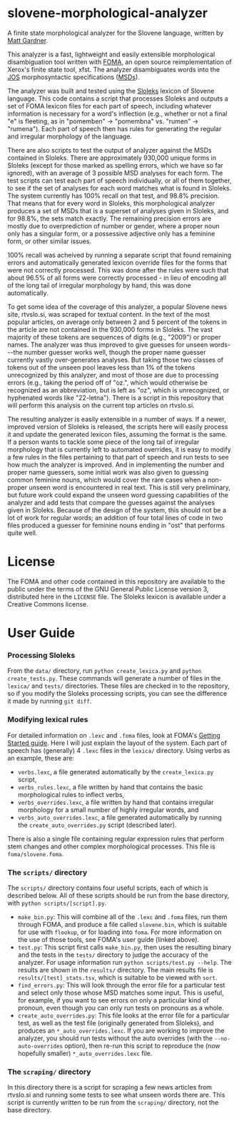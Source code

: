 slovene-morphological-analyzer
==============================

A finite state morphological analyzer for the Slovene language, written by
[Matt Gardner](http://www.cs.cmu.edu/~mg1/).

This analyzer is a fast, lightweight and easily extensible morphological
disambiguation tool written with [FOMA](https://code.google.com/p/foma/), an
open source reimplementation of Xerox's finite state tool, xfst.  The analyzer
disambiguates words into the [JOS](http://nl.ijs.si/jos/index-en.html)
morphosyntactic specifications
([MSDs](http://nl.ijs.si/jos/msd/html-en/index.html)).

The analyzer was built and tested using the
[Sloleks](http://www.slovenscina.eu/sloleks/opis) lexicon of Slovene language.
This code contains a script that processes Sloleks and outputs a set of FOMA
lexicon files for each part of speech, including whatever information is
necessary for a word's inflection (e.g., whether or not a final "e" is
fleeting, as in "pomemben" -> "pomembna" vs. "rumen" -> "rumena").  Each part
of speech then has rules for generating the regular and irregular morphology of
the language.

There are also scripts to test the output of analyzer against the MSDs
contained in Sloleks.  There are approximately 930,000 unique forms in Sloleks
(except for those marked as spelling errors, which we have so far ignored),
with an average of 3 possible MSD analyses for each form.  The test scripts can
test each part of speech individually, or all of them together, to see if the
set of analyses for each word matches what is found in Sloleks.  The system
currently has 100% recall on that test, and 98.8% precision.  That means that
for every word in Sloleks, this morphological analyzer produces a set of MSDs
that is a superset of analyses given in Sloleks, and for 98.8%, the sets match
exactly.  The remaining precision errors are mostly due to overprediction of
number or gender, where a proper noun only has a singular form, or a possessive
adjective only has a feminine form, or other similar issues.

100% recall was acheived by running a separate script that found remaining
errors and automatically generated lexicon override files for the forms that
were not correctly processed.  This was done after the rules were such that
about 96.5% of all forms were correctly processed - in lieu of encoding all of
the long tail of irregular morphology by hand, this was done automatically.

To get some idea of the coverage of this analyzer, a popular Slovene news site,
rtvslo.si, was scraped for textual content.  In the text of the most popular
articles, on average only between 2 and 5 percent of the tokens in the article
are not contained in the 930,000 forms in Sloleks.  The vast majority of these
tokens are sequences of digits (e.g., "2009") or proper names.  The analyzer
was thus improved to give guesses for unseen words---the number guesser works
well, though the proper name guesser currently vastly over-generates analyses.
But taking those two classes of tokens out of the unseen pool leaves less than
1% of the tokens unrecognized by this analyzer, and most of those are due to
processing errors (e.g., taking the period off of "oz.", which would otherwise
be recognized as an abbreviation, but is left as "oz", which is unrecognized,
or hyphenated words like "22-letna").  There is a script in this repository
that will perform this analysis on the current top articles on rtvslo.si.

The resulting analyzer is easily extensible in a number of ways.  If a newer,
improved version of Sloleks is released, the scripts here will easily process
it and update the generated lexicon files, assuming the format is the same.  If
a person wants to tackle some piece of the long tail of irregular morphology
that is currently left to automated overrides, it is easy to modify a few rules
in the files pertaining to that part of speech and run tests to see how much
the analyzer is improved.  And in implementing the number and proper name
guessers, some initial work was also given to guessing common feminine nouns,
which would cover the rare cases when a non-proper unseen word is encountered
in real text.  This is still very preliminary, but future work could expand the
unseen word guessing capabilities of the analyzer and add tests that compare
the guesses against the analyses given in Sloleks.  Because of the design of
the system, this should not be a lot of work for regular words; an addition of
four total lines of code in two files produced a guesser for feminine nouns
ending in "ost" that performs quite well.

# License

The FOMA and other code contained in this repository are available to the
public under the terms of the GNU General Public License version 3, distributed
here in the `LICENSE` file.  The Sloleks lexicon is available under a Creative
Commons license.

# User Guide

### Processing Sloleks

From the `data/` directory, run `python create_lexica.py` and `python
create_tests.py`.  These commands will generate a number of files in the
`lexica/` and `tests/` directories.  These files are checked in to the
repository, so if you modify the Sloleks processing scripts, you can see the
difference it made by running `git diff`.

### Modifying lexical rules

For detailed information on `.lexc` and `.foma` files, look at FOMA's [Getting
Started guide](https://code.google.com/p/foma/wiki/GettingStarted).  Here I
will just explain the layout of the system.  Each part of speech has
(generally) 4 `.lexc` files in the `lexica/` directory.  Using verbs as an
example, these are:

* `verbs.lexc`, a file generated automatically by the `create_lexica.py`
  script,
* `verbs_rules.lexc`, a file written by hand that contains the basic
  morphological rules to inflect verbs,
* `verbs_overrides.lexc`, a file written by hand that contains irregular
  morphology for a small number of highly irregular words, and
* `verbs_auto_overrides.lexc`, a file generated automatically by running the
  `create_auto_overrides.py` script (described later).

There is also a single file containing regular expression rules that perform
stem changes and other complex morphological processes.  This file is
`foma/slovene.foma`.

### The `scripts/` directory

The `scripts/` directory contains four useful scripts, each of which is
described below.  All of these scripts should be run from the base directory,
with `python scripts/[script].py`.

* `make_bin.py`: This will combine all of the `.lexc` and `.foma` files, run
  them through FOMA, and produce a file called `slovene.bin`, which is suitable
  for use with `flookup`, or for loading into `foma`.  For more information on
  the use of those tools, see FOMA's user guide (linked above).
* `test.py`: This script first calls `make_bin.py`, then uses the resulting
  binary and the tests in the `tests/` directory to judge the accuracy of the
  analyzer.  For usage information run `python scripts/test.py --help`.  The
  results are shown in the `results/` directory.  The main results file is
  `results/[test]_stats.tsv`, which is suitable to be viewed with `sort`.
* `find_errors.py`: This will look through the error file for a particular test
  and select only those whose MSD matches some input.  This is useful, for
  example, if you want to see errors on only a particular kind of pronoun, even
  though you can only run tests on pronouns as a whole.
* `create_auto_overrides.py`: This file looks at the error file for a
  particular test, as well as the test file (originally generated from
  Sloleks), and produces an `*_auto_overrides.lexc`.  If you are working to
  improve the analyzer, you should run tests without the auto overrides (with
  the `--no-auto-overrides` option), then re-run this script to reproduce the
  (now hopefully smaller) `*_auto_overrides.lexc` file.

### The `scraping/` directory

In this directory there is a script for scraping a few news articles from
rtvslo.si and running some tests to see what unseen words there are.  This
script is currently written to be run from the `scraping/` directory, not the
base directory.
